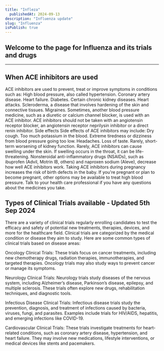 ```yaml
---
title: "Infleza"
  publishedAt: 2024-09-13
description: "Influenza update"
slug: "Influenza"
isPublish: true
---
```

## Welcome to the page for Influenza and its trials and drugs
---

## When ACE inhibitors are used

ACE inhibitors are used to prevent, treat or improve symptoms in conditions such as: High blood pressure, also called hypertension. Coronary artery disease. Heart failure. Diabetes. Certain chronic kidney diseases. Heart attacks. Scleroderma, a disease that involves hardening of the skin and connective tissues. Migraines. Sometimes, another blood pressure medicine, such as a diuretic or calcium channel blocker, is used with an ACE inhibitor. ACE inhibitors should not be taken with an angiotensin receptor blocker, an angiotensin receptor neprilysin inhibitor or a direct renin inhibitor. Side effects Side effects of ACE inhibitors may include: Dry cough. Too much potassium in the blood. Extreme tiredness or dizziness from blood pressure going too low. Headaches. Loss of taste. Rarely, short-term worsening of kidney function. Rarely, ACE inhibitors can cause swelling under the skin. If swelling occurs in the throat, it can be life-threatening. Nonsteroidal anti-inflammatory drugs (NSAIDs), such as ibuprofen (Advil, Motrin IB, others) and naproxen sodium (Aleve), decrease how well ACE inhibitors work. Taking ACE inhibitors during pregnancy increases the risk of birth defects in the baby. If you're pregnant or plan to become pregnant, other options may be available to treat high blood pressure. Talk to your health care professional if you have any questions about the medicines you take.

## Types of Clinical Trials available - Updated 5th Sep 2024

There are a variety of clinical trials regularly enrolling candidates to test the efficacy and safety of potential new treatments, therapies, devices, and more for the healthcare field. Clinical trials are categorized by the medical condition or disease they aim to study. Here are some common types of clinical trials based on disease areas:

Oncology Clinical Trials: These trials focus on cancer treatments, including new chemotherapy drugs, radiation therapies, immunotherapies, and targeted therapies. Oncology trials may also study ways to prevent cancer or manage its symptoms.

Neurology Clinical Trials: Neurology trials study diseases of the nervous system, including Alzheimer’s disease, Parkinson’s disease, epilepsy, and multiple sclerosis. These trials often explore new drugs, rehabilitation techniques, and diagnostic tools.

Infectious Disease Clinical Trials: Infectious disease trials study the prevention, diagnosis, and treatment of infections caused by bacteria, viruses, fungi, and parasites. Examples include trials for HIV/AIDS, hepatitis, and emerging infections like COVID-19.

Cardiovascular Clinical Trials: These trials investigate treatments for heart-related conditions, such as coronary artery disease, hypertension, and heart failure. They may involve new medications, lifestyle interventions, or medical devices like stents and pacemakers.
